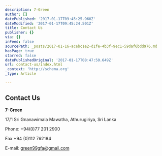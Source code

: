 ```yaml
---
description: 7-Green
author: []
datePublished: '2017-01-17T09:45:25.960Z'
dateModified: '2017-01-17T09:45:24.501Z'
title: Contact Us
publisher: {}
via: {}
inFeed: false
sourcePath: _posts/2017-01-16-acebc1e2-d1fe-4b3f-9ec1-59daf6bdd976.md
hasPage: true
starred: false
datePublishedOriginal: '2017-01-17T08:47:50.649Z'
url: contact-us/index.html
_context: 'http://schema.org'
_type: Article

---
```

## Contact Us

**7-Green**

17/1 Sri Gnanawimala Mawatha, Athurugiriya, Sri Lanka

Phone: +94(0)77 201 2900

Fax +94 (0)112 762184

E-mail: green99gfa@gmail.com